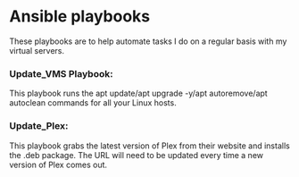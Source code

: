 # Ansible playbooks

These playbooks are to help automate tasks I do on a regular basis with my virtual servers.


### Update_VMS Playbook:
  This playbook runs the apt update/apt upgrade -y/apt autoremove/apt autoclean commands for all your Linux hosts.
  
### Update_Plex:
  This playbook grabs the latest version of Plex from their website and installs the .deb package.  The URL will need to be updated every time a new version of Plex comes out.
